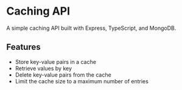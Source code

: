 # Caching API

A simple caching API built with Express, TypeScript, and MongoDB.

## Features

- Store key-value pairs in a cache
- Retrieve values by key
- Delete key-value pairs from the cache
- Limit the cache size to a maximum number of entries

